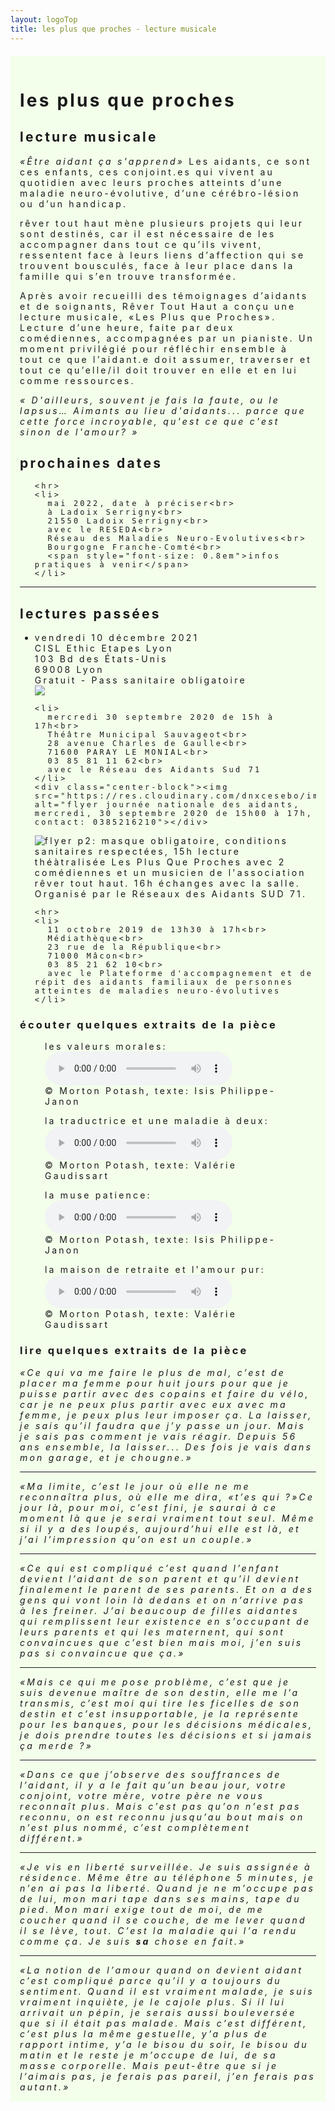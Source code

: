 ```yaml
---
layout: logoTop
title: les plus que proches - lecture musicale
---
```


<div id="lpqp" style="background-color: hsl(96,93.2%,96%); margin-top:20px;letter-spacing: 0.2rem; padding:15px">
  <h1>les plus que proches</h1>
  <h2>lecture musicale</h2>

  <p class="intro-text">
    <cite>«Être aidant ça s'apprend»</cite>
    Les aidants, ce sont ces enfants, ces conjoint.es qui vivent au quotidien avec leurs proches atteints d’une maladie neuro-évolutive, d’une cérébro-lésion ou d’un handicap.
  </p>
  <p class="intro-text">
    <span class="rever-typog">rêver tout haut</span>
    mène plusieurs projets qui leur sont destinés, car il est nécessaire de les accompagner dans tout ce qu’ils vivent, ressentent face à leurs liens d’affection qui se trouvent bousculés, face à leur place dans la famille qui s’en trouve transformée.
  </p>
  <p class="intro-text ">
    Après avoir recueilli des témoignages d’aidants et de soignants, Rêver Tout Haut a conçu une lecture musicale, «Les Plus que Proches». Lecture d’une heure, faite par deux comédiennes, accompagnées par un pianiste. Un moment privilégié pour réfléchir ensemble à tout ce que l’aidant.e doit assumer, traverser et tout ce qu’elle/il doit trouver en elle et en lui comme ressources.
  </p>

<cite>« D'ailleurs, souvent je fais la faute, ou le lapsus… Aimants au lieu d'aidants... parce que cette force incroyable, qu'est ce que c'est sinon de l'amour? »</cite>

  <h2>prochaines dates</h2>
  <ul class="coming">
    
    <hr>
    <li>
      mai 2022, date à préciser<br>
      à Ladoix Serrigny<br>
      21550 Ladoix Serrigny<br>
      avec le RESEDA<br>
      Réseau des Maladies Neuro-Evolutives<br>
      Bourgogne Franche-Comté<br>
      <span style="font-size: 0.8em">infos pratiques à venir</span>
    </li>
  </ul>
  <hr>
  <h2>lectures passées</h2>
  <ul class="past">
  <li>
      vendredi 10 décembre 2021<br>
      CISL Ethic Etapes Lyon<br>
      103 Bd des États-Unis<br>
      69008 Lyon<br>
      Gratuit - Pass sanitaire obligatoire<br>
    </li>
    <div class="center-max600-block">
      <img src="https://res.cloudinary.com/dnxcesebo/image/upload/v1636634607/Rever_tout_haut__visuel_RS_2_bgqkks.jpg">
      </div>

    <li>
      mercredi 30 septembre 2020 de 15h à 17h<br>
      Théâtre Municipal Sauvageot<br>
      28 avenue Charles de Gaulle<br>
      71600 PARAY LE MONIAL<br>
      03 85 81 11 62<br>
      avec le Réseau des Aidants Sud 71
    </li>
    <div class="center-block"><img src="https://res.cloudinary.com/dnxcesebo/image/upload/q_auto,f_auto,w_800/v1599193751/journe%CC%81eNationaleAidants2020p1_g9ybvp.jpg" alt="flyer journée nationale des aidants, mercredi, 30 septembre 2020 de 15h00 à 17h, contact: 0385216210"></div>

  <div class="center-block"><img src="https://res.cloudinary.com/dnxcesebo/image/upload/q_auto,f_auto,w_800/v1599193760/joune%CC%81eNationaleAidants2020p2_hkeflc.jpg" alt="flyer p2: masque obligatoire, conditions sanitaires respectées, 15h lecture théàtralisée Les Plus Que Proches avec 2 comédiennes et un musicien de l'association rêver tout haut. 16h échanges avec la salle. Organisé par le Réseaux des Aidants SUD 71."></div>
    
    <hr>
    <li>
      11 octobre 2019 de 13h30 à 17h<br>
      Médiathèque<br>
      23 rue de la République<br>
      71000 Mâcon<br>
      03 85 21 62 10<br>
      avec le Plateforme d'accompagnement et de répit des aidants familiaux de personnes atteintes de maladies neuro-évolutives
    </li>
  </ul>
  <h3>
    écouter quelques extraits de la pièce
  </h3>
    <figure>
    <figcaption>les valeurs morales:</figcaption>
    <audio
        controls
        src="https://res.cloudinary.com/dnxcesebo/video/upload/v1602255340/les_valeurs_morales_hu7tfc.mp3">
            Your browser does not support the
            <code>audio</code> element.
    </audio>
        <figcaption class="figCapCenter">© Morton Potash, texte: Isis Philippe-Janon</figcaption>

</figure>

<figure>
    <figcaption>la traductrice et une maladie à deux:</figcaption>
    <audio
        controls
        src="https://res.cloudinary.com/dnxcesebo/video/upload/v1602258378/la_traductrice_et_une_maladie_a%CC%80_deux_-_ce_terme_siosh6.mp3">
            Your browser does not support the
            <code>audio</code> element.
    </audio>
        <figcaption class="figCapCenter">© Morton Potash, texte: Valérie Gaudissart</figcaption>

</figure>

<figure>
    <figcaption>la muse patience:</figcaption>
    <audio
        controls
        src="https://res.cloudinary.com/dnxcesebo/video/upload/v1602256064/la_muse_patience_v5wkke.mp3">
            Your browser does not support the
            <code>audio</code> element.
    </audio>
        <figcaption class="figCapCenter">© Morton Potash, texte: Isis Philippe-Janon</figcaption>

</figure>
<figure>
    <figcaption>la maison de retraite et l'amour pur:</figcaption>
    <audio
        controls
        src="https://res.cloudinary.com/dnxcesebo/video/upload/v1602255718/la_maison_de_retraite_et_l_amour_pur_ohxarh.mp3">
            Your browser does not support the
            <code>audio</code> element.
    </audio>
        <figcaption class="figCapCenter">© Morton Potash, texte: Valérie Gaudissart</figcaption>

</figure>

  <h3>
    lire quelques extraits de la pièce
  </h3>
  <cite>
    «Ce qui va me faire le plus de mal, c’est de placer ma femme pour huit jours pour que je puisse partir avec des copains et faire du vélo, car je ne peux plus partir avec eux avec ma femme, je peux plus leur imposer ça. La laisser, je sais qu’il faudra que j’y passe un jour. Mais je sais pas comment je vais réagir. Depuis 56 ans ensemble, la laisser... Des fois je vais dans mon garage, et je chougne.»
  </cite>
  <hr>
  <cite>«Ma limite, c’est le jour où elle ne me reconnaîtra plus, où elle me dira, «t’es qui ?»Ce jour là, pour moi, c’est fini, je saurai à ce moment là que je serai vraiment tout seul. Même si il y a des loupés, aujourd’hui elle est là, et j’ai l’impression qu’on est un couple.»
  </cite>
  <hr>
  <cite>
    «Ce qui est compliqué c’est quand l’enfant devient l’aidant de son parent et qu’il devient finalement le parent de ses parents. Et on a des gens qui vont loin là dedans et on n’arrive pas à les freiner. J’ai beaucoup de filles aidantes qui remplissent leur existence en s’occupant de leurs parents et qui les maternent, qui sont convaincues que c’est bien mais moi, j’en suis pas si convaincue que ça.»
  </cite>
  <hr>
  <cite>«Mais ce qui me pose problème, c’est que je suis devenue maître de son destin, elle me l’a transmis, c’est moi qui tire les ficelles de son destin et c’est insupportable, je la représente pour les banques, pour les décisions médicales, je dois prendre toutes les décisions et si jamais ça merde ?»
  </cite>
  <hr>
  <cite>«Dans ce que j’observe des souffrances de l’aidant, il y a le fait qu’un beau jour, votre conjoint, votre mère, votre père ne vous reconnaît plus. Mais c’est pas qu’on n’est pas reconnu, on est reconnu jusqu’au bout mais on n’est plus nommé, c’est complètement différent.»
  </cite>
  <hr>
  <cite>«Je vis en liberté surveillée. Je suis assignée à résidence. Même être au téléphone 5 minutes, je n’en ai pas la liberté. Quand je ne m’occupe pas de lui, mon mari tape dans ses mains, tape du pied. Mon mari exige tout de moi, de me coucher quand il se couche, de me lever quand il se lève, tout. C’est la maladie qui l’a rendu comme ça. Je suis
    <span style="font-weight:bold;">sa</span>
    chose en fait.»
  </cite>
  <hr>
  <cite>«La notion de l’amour quand on devient aidant c’est compliqué parce qu’il y a toujours du sentiment. Quand il est vraiment malade, je suis vraiment inquiète, je le cajole plus. Si il lui arrivait un pépin, je serais aussi bouleversée que si il était pas malade. Mais c’est différent, c’est plus la même gestuelle, y’a plus de rapport intime, y’a le bisou du soir, le bisou du matin et le reste je m’occupe de lui, de sa masse corporelle. Mais peut-être que si je l’aimais pas, je ferais pas pareil, j’en ferais pas autant.»

  </cite>
</div>
